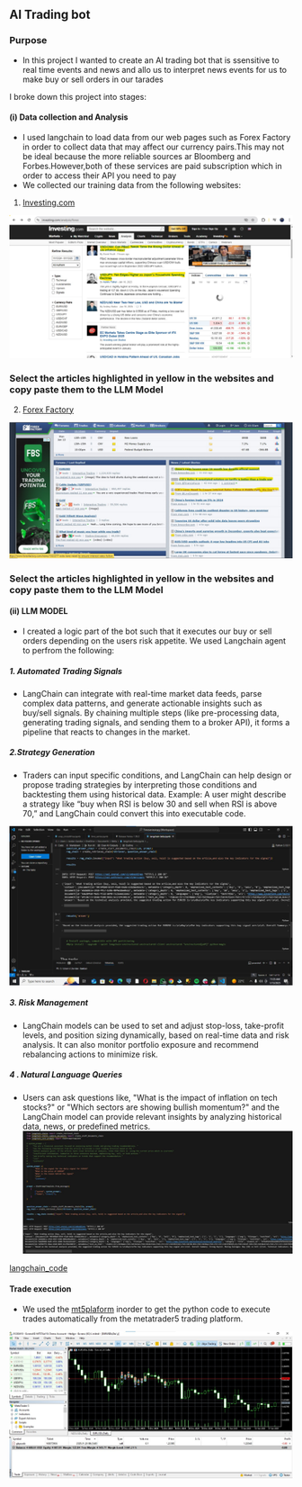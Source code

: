 ## AI Trading bot
### Purpose
- In this project I wanted to create an AI trading bot that is ssensitive to real time events and news and allo us to interpret news events for us to make buy or sell orders in our tarades

I broke down this project into stages:
#### (i) Data collection and Analysis
- I used langchain to load data from our web pages such as Forex Factory in order to collect data that may affect our currency pairs.This may not be ideal because the more reliable sources ar Bloomberg and Forbes.However,both of these services are paid subscription which in order to access their API you need to pay
- We collected our training data from the following websites:
1. [Investing.com](https://www.investing.com/)
   
![Investing.com_Screenshot](https://github.com/JORDANGAMBA99/Data-Science-Projects/blob/3039c4cdf00f3ac25676b78c8eadb312718fce9d/Building%20a%20trading%20AI%20bot/Forex%20Screenshot.jpg)

### Select the articles highlighted in yellow in the websites and copy paste them to the LLM Model
   
2. [Forex Factory](https://www.forexfactory.com/)

![Forex Factory](https://github.com/JORDANGAMBA99/Data-Science-Projects/blob/a3d23bc30a2e75e4f5264b42f5a50422ef728bc5/Building%20a%20trading%20AI%20bot/Forex%20Factory%20Screenshot.jpg)

### Select the articles highlighted in yellow in the websites and copy paste them to the LLM Model

#### (ii) LLM MODEL
- I created a logic part of the bot such that it executes our buy or sell orders depending on the users risk appetite. We used Langchain agent to perfrom the following:

##### 1. Automated Trading Signals
- LangChain can integrate with real-time market data feeds, parse complex data patterns, and generate actionable insights such as buy/sell signals.
By chaining multiple steps (like pre-processing data, generating trading signals, and sending them to a broker API), it forms a pipeline that reacts to changes in the market.

##### 2.Strategy Generation
- Traders can input specific conditions, and LangChain can help design or propose trading strategies by interpreting those conditions and backtesting them using historical data.
Example: A user might describe a strategy like “buy when RSI is below 30 and sell when RSI is above 70,” and LangChain could convert this into executable code.

![Strategy_Execution](https://github.com/JORDANGAMBA99/Data-Science-Projects/blob/df271df50aaf8401b101ede08858a3b4920704e5/Building%20a%20trading%20AI%20bot/Strategy_Execution.jpg)

##### 3. Risk Management
- LangChain models can be used to set and adjust stop-loss, take-profit levels, and position sizing dynamically, based on real-time data and risk analysis.
It can also monitor portfolio exposure and recommend rebalancing actions to minimize risk.

##### 4 . Natural Language Queries
- Users can ask questions like, "What is the impact of inflation on tech stocks?" or "Which sectors are showing bullish momentum?" and the LangChain model can provide relevant insights by analyzing historical data, news, or predefined metrics.
![System_prompt](https://github.com/JORDANGAMBA99/Data-Science-Projects/blob/b1a4dc13c445eea8c9490cd40fea7ab43407ba45/Building%20a%20trading%20AI%20bot/System%20prompt.jpg)

[langchain_code](https://github.com/JORDANGAMBA99/Data-Science-Projects/blob/1d2422d4df0cdca282d4c39e7077b3f29a11307a/Building%20a%20trading%20AI%20bot/langchain%20beta%20-%20Copy%20for%20github.ipynb)


#### Trade execution
- We used the [mt5plaform](https://www.mql5.com/en/docs/python_metatrader5) inorder to get the python code to execute trades automatically from the metatrader5 trading platform.

![Trade Execution](https://github.com/JORDANGAMBA99/Data-Science-Projects/blob/afe9174b71da863798cf95f224c33c9ae751fbd7/Building%20a%20trading%20AI%20bot/Trade%20executed.jpg)
